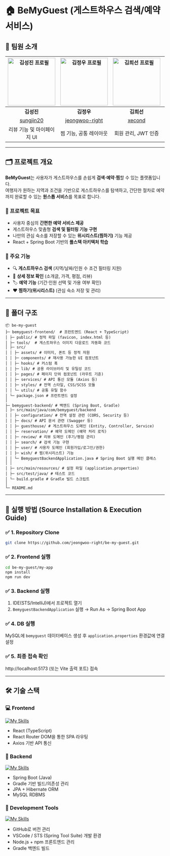 # 🏠 BeMyGuest (게스트하우스 검색/예약 서비스)

## 👥 팀원 소개
| <img alt="김성진 프로필" src="https://github.com/sungjin20.png" width="150px"> | <img alt="김정우 프로필" src="https://github.com/jeongwoo-right.png" width="150px"> | <img alt="김희선 프로필" src="https://github.com/xecond.png" width="150px"> | <img alt="배나연 프로필" src="https://github.com/baenavly.png" width="150px"> | <img alt="진윤기 프로필" src="https://github.com/YoonKiJin.png" width="150px"> |
| :----------------------------------------------------------------------------: | :----------------------------------------------------------------------------------: | :----------------------------------------------------------------------------: | :----------------------------------------------------------------------------: | :----------------------------------------------------------------------------: |
| **김성진**                                                                     | **김정우**                                                                          | **김희선**                                                                     | **배나연**                                                                     | **진윤기**                                                                     |
| [sungjin20](https://github.com/sungjin20)                                       | [jeongwoo-right](https://github.com/jeongwoo-right)                                  | [xecond](https://github.com/xecond)                                            | [baenavly](https://github.com/baenavly)                                        | [YoonKiJin](https://github.com/YoonKiJin)                                       |
| 리뷰 기능 및 마이페이지 UI                                                       | 찜 기능, 공통 레이아웃                                                         | 회원 관리, JWT 인증                                                           | 검색 기능, 공통 UI (tailwind 기반)                                                 | 게스트하우스 상세 기능 및 UI                                                      |

---

## 🗂️ 프로젝트 개요

**BeMyGuest**는 사용자가 게스트하우스를 손쉽게 **검색·예약·찜**할 수 있는 플랫폼입니다.  
여행자가 원하는 지역과 조건을 기반으로 게스트하우스를 탐색하고, 간단한 절차로 예약까지 완료할 수 있는 **원스톱 서비스**를 목표로 합니다.

### 🎯 프로젝트 목표
- 사용자 중심의 **간편한 예약 서비스 제공**  
- 게스트하우스 맞춤형 **검색 및 필터링 기능 구현**
- 나만의 관심 숙소를 저장할 수 있는 **위시리스트(찜하기)** 기능 제공  
- React + Spring Boot 기반의 **풀스택 아키텍처 학습**

### 🌟 주요 기능

- 🔍 **게스트하우스 검색** (지역/날짜/인원 수 조건 필터링 지원)  
- 📄 **상세 정보 확인** (소개글, 가격, 평점, 리뷰)  
- 🏷️ **예약 기능** (기간·인원 선택 및 가용 여부 확인)  
- ❤️ **찜하기(위시리스트)** (관심 숙소 저장 및 관리)  
---

## 📂 폴더 구조
```
📦 be-my-guest
├─ bemyguest-frontend/  # 프런트엔드 (React + TypeScript)
│ ├─ public/ # 정적 파일 (favicon, index.html 등)
│ ├─ tools/  # 게스트하우스 이미지 다운로드 자동화 코드
│ ├─ src/
│ │ ├─ assets/ # 이미지, 폰트 등 정적 자원
│ │ ├─ components/ # 재사용 가능한 UI 컴포넌트
│ │ ├─ hooks/ # 커스텀 훅
│ │ ├─ lib/ # 공용 라이브러리 및 유틸성 코드
│ │ ├─ pages/ # 페이지 단위 컴포넌트 (라우트 기준)
│ │ ├─ services/ # API 통신 모듈 (Axios 등)
│ │ ├─ styles/ # 전역 스타일, CSS/SCSS 모듈
│ │ └─ utils/ # 공통 유틸 함수
│ └─ package.json # 프런트엔드 설정
│
├─ bemyguest-backend/ # 백엔드 (Spring Boot, Gradle)
│ ├─ src/main/java/com/bemyguest/backend
│ │ ├─ configuration/ # 전역 설정 관련 (CORS, Security 등)
│ │ ├─ docs/ # API 문서 관련 (Swagger 등)
│ │ ├─ guesthouse/ # 게스트하우스 도메인 (Entity, Controller, Service)
│ │ ├─ reservation/ # 예약 도메인 (예약 처리 로직)
│ │ ├─ review/ # 리뷰 도메인 (후기/평점 관리)
│ │ ├─ search/ # 검색 기능 구현
│ │ ├─ user/ # 사용자 도메인 (회원가입/로그인/권한)
│ │ ├─ wish/ # 찜(위시리스트) 기능
│ │ └─ BemyguestBackendApplication.java # Spring Boot 실행 메인 클래스
│ │
│ ├─ src/main/resources/ # 설정 파일 (application.properties)
│ ├─ src/test/java/ # 테스트 코드
│ └─ build.gradle # Gradle 빌드 스크립트
│
└─ README.md
```

---

## 🚀 실행 방법 (Source Installation & Execution Guide)

### ✅ 1. Repository Clone
```bash
git clone https://github.com/jeongwoo-right/be-my-guest.git
```

### ✅ 2. Frontend 실행
```bash
cd be-my-guest/my-app
npm install
npm run dev
```

### ✅ 3. Backend 실행
1. IDE(STS/IntelliJ)에서 프로젝트 열기  
2. `BemyguestBackendApplication` 실행 → Run As → Spring Boot App  

### ✅ 4. DB 실행
MySQL에 `bemyguest` 데이터베이스 생성 후 `application.properties` 환경값에 연결 설정  

### ✅ 5. 최종 접속 확인
http://localhost:5173 (또는 Vite 출력 포트) 접속

---

## 🛠️ 기술 스택

### 💻 Frontend
[![My Skills](https://skillicons.dev/icons?i=react,ts,css)](https://skillicons.dev)  
- React (TypeScript)  
- React Router DOM을 통한 SPA 라우팅  
- Axios 기반 API 통신  

### 🧩 Backend
[![My Skills](https://skillicons.dev/icons?i=spring,java,gradle,mysql)](https://skillicons.dev)  
- Spring Boot (Java)  
- Gradle 기반 빌드/의존성 관리  
- JPA + Hibernate ORM  
- MySQL RDBMS  

### 🧰 Development Tools
[![My Skills](https://skillicons.dev/icons?i=github,vscode,gradle)](https://skillicons.dev)  
- GitHub로 버전 관리  
- VSCode / STS (Spring Tool Suite) 개발 환경  
- Node.js + npm 프론트엔드 관리  
- Gradle 백엔드 빌드  
